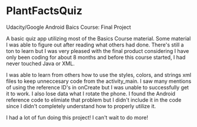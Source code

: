 # PlantFactsQuiz
Udacity/Google Android Baics Course: Final Project

A basic quiz app utilizing most of the Basics Course material. Some material I was able to figure out after reading what others had done. There's still a ton to learn but I was very pleased with the final product considering I have only been coding for about 8 months and before this course started, I had never touched Java or XML.

I was able to learn from others how to use the styles, colors, and strings xml files to keep unneccesary code from the activity_main. I saw many mentions of using the reference ID's in onCreate but I was unable to successfully get it to work. I also lose data what I rotate the phone. I found the Android reference code to elimiate that problem but I didn't include it in the code since I didn't completely understand how to properly utilize it.

I had a lot of fun doing this project! I can't wait to do more!

